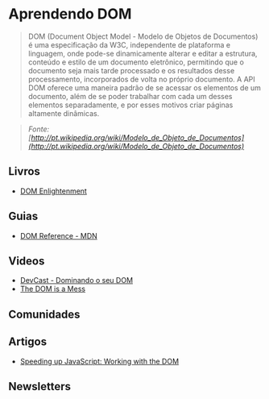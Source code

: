 # Aprendendo DOM

>DOM (Document Object Model - Modelo de Objetos de Documentos) é uma especificação da W3C, independente de plataforma e linguagem, onde pode-se dinamicamente alterar e editar a estrutura, conteúdo e estilo de um documento eletrônico, permitindo que o documento seja mais tarde processado e os resultados desse processamento, incorporados de volta no próprio documento. A API DOM oferece uma maneira padrão de se acessar os elementos de um documento, além de se poder trabalhar com cada um desses elementos separadamente, e por esses motivos criar páginas altamente dinâmicas.

> *Fonte: [http://pt.wikipedia.org/wiki/Modelo_de_Objeto_de_Documentos](http://pt.wikipedia.org/wiki/Modelo_de_Objeto_de_Documentos)*

## Livros
* [DOM Enlightenment](http://shop.oreilly.com/product/0636920027690.do)

## Guias
* [DOM Reference - MDN](https://developer.mozilla.org/en-US/docs/DOM/DOM_Reference)

## Videos
* [DevCast - Dominando o seu DOM](http://www.youtube.com/watch?v=AWynR4aAn-4)
* [The DOM is a Mess](http://www.youtube.com/watch?v=dgI52y27O_I)

## Comunidades

## Artigos
* [Speeding up JavaScript: Working with the DOM](https://developers.google.com/speed/articles/javascript-dom)

## Newsletters
